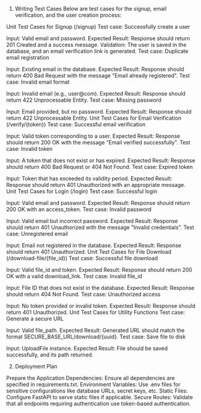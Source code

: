 1. Writing Test Cases
Below are test cases for the signup, email verification, and the user creation process:

Unit Test Cases for Signup (/signup)
Test case: Successfully create a user

Input: Valid email and password.
Expected Result: Response should return 201 Created and a success message.
Validation: The user is saved in the database, and an email verification link is generated.
Test case: Duplicate email registration

Input: Existing email in the database.
Expected Result: Response should return 400 Bad Request with the message "Email already registered".
Test case: Invalid email format

Input: Invalid email (e.g., user@com).
Expected Result: Response should return 422 Unprocessable Entity.
Test case: Missing password

Input: Email provided, but no password.
Expected Result: Response should return 422 Unprocessable Entity.
Unit Test Cases for Email Verification (/verify/{token})
Test case: Successful email verification

Input: Valid token corresponding to a user.
Expected Result: Response should return 200 OK with the message "Email verified successfully".
Test case: Invalid token

Input: A token that does not exist or has expired.
Expected Result: Response should return 400 Bad Request or 404 Not Found.
Test case: Expired token

Input: Token that has exceeded its validity period.
Expected Result: Response should return 401 Unauthorized with an appropriate message.
Unit Test Cases for Login (/login)
Test case: Successful login

Input: Valid email and password.
Expected Result: Response should return 200 OK with an access_token.
Test case: Invalid password

Input: Valid email but incorrect password.
Expected Result: Response should return 401 Unauthorized with the message "Invalid credentials".
Test case: Unregistered email

Input: Email not registered in the database.
Expected Result: Response should return 401 Unauthorized.
Unit Test Cases for File Download (/download-file/{file_id})
Test case: Successful file download

Input: Valid file_id and token.
Expected Result: Response should return 200 OK with a valid download_link.
Test case: Invalid file_id

Input: File ID that does not exist in the database.
Expected Result: Response should return 404 Not Found.
Test case: Unauthorized access

Input: No token provided or invalid token.
Expected Result: Response should return 401 Unauthorized.
Unit Test Cases for Utility Functions
Test case: Generate a secure URL

Input: Valid file_path.
Expected Result: Generated URL should match the format SECURE_BASE_URL/download/{uuid}.
Test case: Save file to disk

Input: UploadFile instance.
Expected Result: File should be saved successfully, and its path returned.

2. Deployment Plan

Prepare the Application
Dependencies: Ensure all dependencies are specified in requirements.txt.
Environment Variables: Use .env files for sensitive configurations like database URLs, secret keys, etc.
Static Files: Configure FastAPI to serve static files if applicable.
Secure Routes: Validate that all endpoints requiring authentication use token-based authentication.